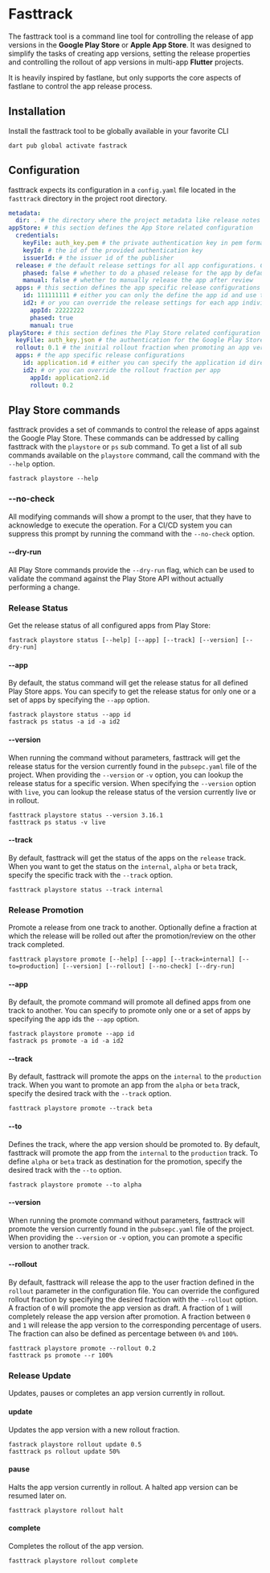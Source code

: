 # Fasttrack

The fasttrack tool is a command line tool for controlling the release of app versions in 
the **Google Play Store** or **Apple App Store**. It was designed to simplify the tasks of creating
app versions, setting the release properties and controlling the rollout of app versions
in multi-app **Flutter** projects.

It is heavily inspired by fastlane, but only supports the core aspects of fastlane to
control the app release process.

## Installation

Install the fasttrack tool to be globally available in your favorite CLI

```shell
dart pub global activate fastrack
```

## Configuration

fasttrack expects its configuration in a `config.yaml` file located in the `fasttrack` directory in the project root 
directory.

```yaml
metadata:
  dir: . # the directory where the project metadata like release notes are located
appStore: # this section defines the App Store related configuration 
  credentials:
    keyFile: auth_key.pem # the private authentication key in pem format
    keyId: # the id of the provided authentication key
    issuerId: # the issuer id of the publisher
  release: # the default release settings for all app configurations. Can be overridden for each app
    phased: false # whether to do a phased release for the app by default
    manual: false # whether to manually release the app after review
  apps: # this section defines the app specific release configurations
    id: 111111111 # either you can only the define the app id and use the common release settings
    id2: # or you can override the release settings for each app individually
      appId: 22222222
      phased: true
      manual: true
playStore: # this section defines the Play Store related configuration
  keyFile: auth_key.json # the authentication for the Google Play Store service user in json format
  rollout: 0.1 # the initial rollout fraction when promoting an app version to the release track 
  apps: # the app specific release configurations
    id: application.id # either you can specify the application id directly and use the default release configuration
    id2: # or you can override the rollout fraction per app
      appId: application2.id
      rollout: 0.2
```

## Play Store commands

fasttrack provides a set of commands to control the release of apps against the Google Play Store. 
These commands can be addressed by calling fasttrack with the `playstore` or `ps` sub command. To get
a list of all sub commands available on the `playstore` command, call the command with the `--help` option.
```shell
fastrack playstore --help
```

### --no-check
All modifying commands will show a prompt to the user, that they have to acknowledge to execute the operation.
For a CI/CD system you can suppress this prompt by running the command with the `--no-check` option.

#### --dry-run
All Play Store commands provide the `--dry-run` flag, which can be used to validate the command against
the Play Store API without actually performing a change.

### Release Status

Get the release status of all configured apps from Play Store:

```shell
fastrack playstore status [--help] [--app] [--track] [--version] [--dry-run]
```

#### --app
By default, the status command will get the release status for all defined Play Store apps. You can specify
to get the release status for only one or a set of apps by specifying the `--app` option.

```shell
fastrack playstore status --app id
fastrack ps status -a id -a id2
```

#### --version
When running the command without parameters, fasttrack will get the release status for the version currently found
in the `pubsepc.yaml` file of the project. When providing the `--version` or `-v` option, you can lookup the release
status for a specific version. When specifying the `--version` option with `live`, you can lookup the release status 
of the version currently live or in rollout.

```shell
fasttrack playstore status --version 3.16.1
fasttrack ps status -v live
```

#### --track
By default, fasttrack will get the status of the apps on the `release` track. When you want to get the status on the
`internal`, `alpha` or `beta` track, specify the specific track with the `--track` option.

```shell
fasttrack playstore status --track internal
```

### Release Promotion

Promote a release from one track to another. Optionally define a fraction at which the release will be rolled out
after the promotion/review on the other track completed.

```shell
fasttrack playstore promote [--help] [--app] [--track=internal] [--to=production] [--version] [--rollout] [--no-check] [--dry-run]
```

#### --app
By default, the promote command will promote all defined apps from one track to another. You can specify
to promote only one or a set of apps by specifying the app ids the `--app` option.

```shell
fastrack playstore promote --app id
fastrack ps promote -a id -a id2
```

#### --track
By default, fasttrack will promote the apps on the `internal` to the `production` track. When you want to promote
an app from the `alpha` or `beta` track, specify the desired track with the `--track` option.

```shell
fasttrack playstore promote --track beta
```

#### --to
Defines the track, where the app version should be promoted to. By default, fasttrack will promote the app
from the `internal` to the `production` track. To define `alpha` or `beta` track as destination for the
promotion, specify the desired track with the `--to` option.

```shell
fastrack playstore promote --to alpha
```

#### --version
When running the promote command without parameters, fasttrack will promote the version currently found
in the `pubsepc.yaml` file of the project. When providing the `--version` or `-v` option, you can promote
a specific version to another track.

#### --rollout
By default, fasttrack will release the app to the user fraction defined in the `rollout` parameter in
the configuration file. You can override the configured rollout fraction by specifying the desired
fraction with the `--rollout` option. A fraction of `0` will promote the app version as draft. A fraction
of `1` will completely release the app version after promotion. A fraction between `0` and `1` will release
the app version to the corresponding percentage of users. The fraction can also be defined as percentage
between `0%` and `100%`.

```shell
fasttrack playstore promote --rollout 0.2
fasttrack ps promote --r 100%
```

### Release Update

Updates, pauses or completes an app version currently in rollout.

#### update

Updates the app version with a new rollout fraction.

```shell
fastrack playstore rollout update 0.5
fasttrack ps rollout update 50%
```

#### pause

Halts the app version currently in rollout. A halted app version can be resumed later on.

```shell
fasttrack playstore rollout halt
```

#### complete

Completes the rollout of the app version.

```shell
fasttrack playstore rollout complete
```

